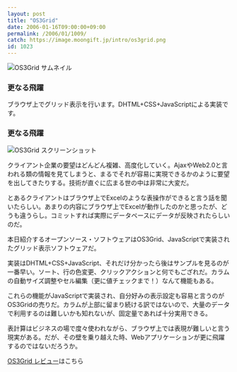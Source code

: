 ```yaml
---
layout: post
title: "OS3Grid"
date: 2006-01-16T09:00:00+09:00
permalink: /2006/01/1009/
catch: https://image.moongift.jp/intro/os3grid.png
id: 1023
---
```

 ![OS3Grid サムネイル](https://image.moongift.jp/intro/os3grid.t.png "OS3Grid サムネイル")
  

### 更なる飛躍
  
ブラウザ上でグリッド表示を行います。DHTML+CSS+JavaScriptによる実装です。  
<!--more-->  

### 更なる飛躍
  

![OS3Grid スクリーンショット](https://image.moongift.jp/intro/os3grid.png "OS3Grid スクリーンショット")

  

クライアント企業の要望はどんどん複雑、高度化していく。AjaxやWeb2.0と言われる類の情報を見てしまうと、まるでそれが容易に実現できるかのように要望を出してきたりする。技術が直ぐに広まる世の中は非常に大変だ。

  

とあるクライアントはブラウザ上でExcelのような表操作ができると言う話を聞いたらしい。あまりの内容にブラウザ上でExcelが動作したのかと思ったが、どうも違うらし。コミットすれば実際にデータベースにデータが反映されたらしいのだ。

  

本日紹介するオープンソース・ソフトウェアはOS3Grid、JavaScriptで実装されたグリッド表示ソフトウェアだ。

  

実装はDHTML+CSS+JavaScript、それだけ分かったら後はサンプルを見るのが一番早い。ソート、行の色変更、クリックアクションと何でもござれだ。カラムの自動サイズ調整やセル編集（更に値チェックまで！）なんて機能もある。

  

これらの機能がJavaScriptで実装され、自分好みの表示設定も容易と言うのがOS3Gridの売りだ。カラムが上部に留まり続ける訳ではないので、大量のデータで利用するのは難しいかも知れないが、固定量であれば十分実用できる。

  

表計算はビジネスの場で度々使われながら、ブラウザ上では表現が難しいと言う現実がある。だが、その壁を乗り越えた時、Webアプリケーションが更に飛躍するのではないだろうか。

  

[OS3Grid レビュー](http://oss.moongift.jp/review/i-1027.html)はこちら

